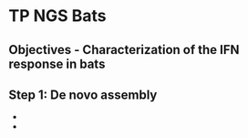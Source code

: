 # TP NGS Bats 
## Objectives - Characterization of the IFN response in bats

**Step 1: De novo assembly** 
- 
- 
- 
